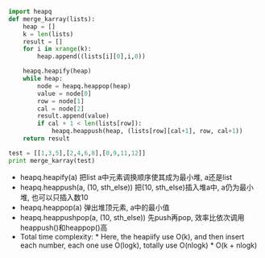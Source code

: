 
```python
import heapq
def merge_karray(lists):
    heap = []
    k = len(lists)
    result = []
    for i in xrange(k):
        heap.append((lists[i][0],i,0))

    heapq.heapify(heap)
    while heap:
        node = heapq.heappop(heap)
        value = node[0]
        row = node[1]
        cal = node[2]
        result.append(value)
        if cal + 1 < len(lists[row]):
            heapq.heappush(heap, (lists[row][cal+1], row, cal+1))
    return result

test = [[1,3,5],[2,4,6,8],[0,9,11,12]]
print merge_karray(test)
```

* heapq.heapify(a) 把list a中元素调换顺序使其成为最小堆, a还是list
* heapq.heappush(a, (10, sth_else))  把(10, sth_else)插入堆a中, a仍为最小堆, 也可以只插入数10
* heapq.heappop(a) 弹出堆顶元素, a中的最小值
* heapq.heappushpop(a, (10, sth_else)) 先push再pop, 效率比依次调用heappush()和heappop()高 
* Total time complexity:
        * Here, the heapiify use O(k), and then insert each number, each one use O(logk), totally use O(nlogk)
        * O(k + nlogk)

